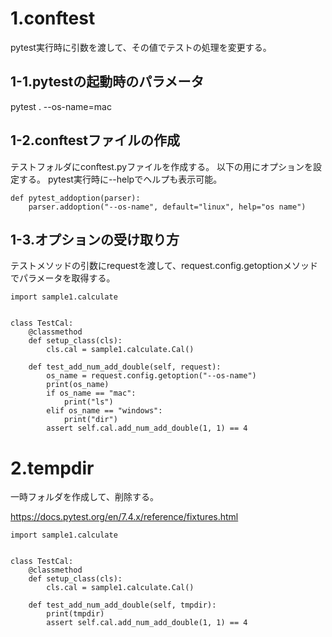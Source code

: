 # 1.conftest

pytest実行時に引数を渡して、その値でテストの処理を変更する。

## 1-1.pytestの起動時のパラメータ

pytest . --os-name=mac

## 1-2.conftestファイルの作成

テストフォルダにconftest.pyファイルを作成する。
以下の用にオプションを設定する。
pytest実行時に--helpでヘルプも表示可能。

```
def pytest_addoption(parser):
    parser.addoption("--os-name", default="linux", help="os name")

```

## 1-3.オプションの受け取り方

テストメソッドの引数にrequestを渡して、request.config.getoptionメソッドでパラメータを取得する。

```
import sample1.calculate


class TestCal:
    @classmethod
    def setup_class(cls):
        cls.cal = sample1.calculate.Cal()

    def test_add_num_add_double(self, request):
        os_name = request.config.getoption("--os-name")
        print(os_name)
        if os_name == "mac":
            print("ls")
        elif os_name == "windows":
            print("dir")
        assert self.cal.add_num_add_double(1, 1) == 4

```

# 2.tempdir

一時フォルダを作成して、削除する。

https://docs.pytest.org/en/7.4.x/reference/fixtures.html

```
import sample1.calculate


class TestCal:
    @classmethod
    def setup_class(cls):
        cls.cal = sample1.calculate.Cal()

    def test_add_num_add_double(self, tmpdir):
        print(tmpdir)
        assert self.cal.add_num_add_double(1, 1) == 4

```